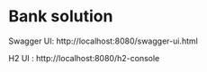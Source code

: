 # Bank solution
Swagger UI: http://localhost:8080/swagger-ui.html

H2 UI : http://localhost:8080/h2-console
